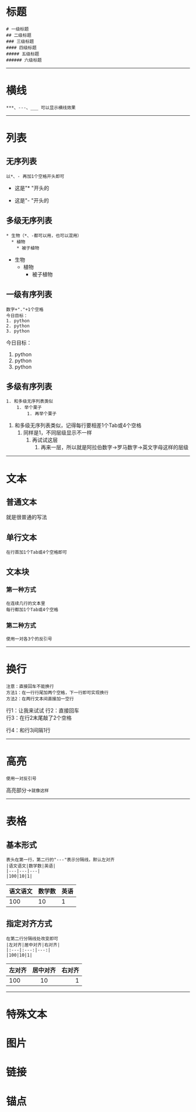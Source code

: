 # 标题
```
# 一级标题
## 二级标题
### 三级标题
#### 四级标题
##### 五级标题
###### 六级标题
```
---
# 横线
```
***、---、___ 可以显示横线效果
```
---
# 列表
## 无序列表
```
以*、- 再加1个空格开头即可
```
* 这是"* "开头的
- 这是"- "开头的
## 多级无序列表
```
* 生物（*、-都可以用，也可以混用）
  * 植物
    * 被子植物
```
- 生物
  * 植物
    - 被子植物
## 一级有序列表
```
数字+"."+1个空格
今日目标：
1. python
2. python
3. python
```
今日目标：
1. python
2. python
3. python
## 多级有序列表
```
1. 和多级无序列表类似
    1. 举个栗子
        1. 再举个栗子
```
1. 和多级无序列表类似，记得每行要相差1个Tab或4个空格
    1. 同样是1，不同层级显示不一样
        1. 再试试这层
            1. 再来一层，所以就是阿拉伯数字→罗马数字→英文字母这样的层级
---
# 文本
## 普通文本
就是很普通的写法
## 单行文本
```
在行首加1个Tab或4个空格即可
```
## 文本块
### 第一种方式
```
在连续几行的文本里
每行都加1个Tab或4个空格
```
### 第二种方式
```
使用一对各3个的反引号
```
***
# 换行
```
注意：直接回车不能换行
方法1：在一行行尾加两个空格，下一行即可实现换行
方法2：在两行文本间直接加一空行
```
行1：让我来试试
行2：直接回车  
行3：在行2末尾敲了2个空格

行4：和行3间隔1行
___
# 高亮
```
使用一对反引号
```

高亮部分→`就像这样`

---
# 表格
## 基本形式
```
表头在第一行，第二行的"---"表示分隔线，默认左对齐
|语文语文|数学数|英语|
|---|---|---|
|100|10|1|
```
|语文语文|数学数|英语|
|---|---|---|
|100|10|1|
## 指定对齐方式
```
在第二行分隔线处改变即可
|左对齐|居中对齐|右对齐|
|:---|:---:|---:|
|100|10|1|
```
|左对齐|居中对齐|右对齐|
|:---|:---:|---:|
|100|10|1|
---
# 特殊文本
# 图片
# 链接
# 锚点
